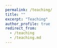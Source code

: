 ```yaml
---
permalink: /teaching/
title: ""
excerpt: "Teaching"
author_profile: true
redirect_from: 
  - /teaching
  - /teaching.md
---
```

